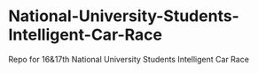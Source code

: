 # National-University-Students-Intelligent-Car-Race
Repo for 16&amp;17th National University Students Intelligent Car Race
